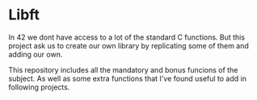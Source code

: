 # Libft
In 42 we dont have access to a lot of the standard C functions. But this project ask us to create our own library by replicating some of them and adding our own.

This repository includes all the mandatory and bonus funcions of the subject. As well as some extra functions that I've found useful to add in following projects.
